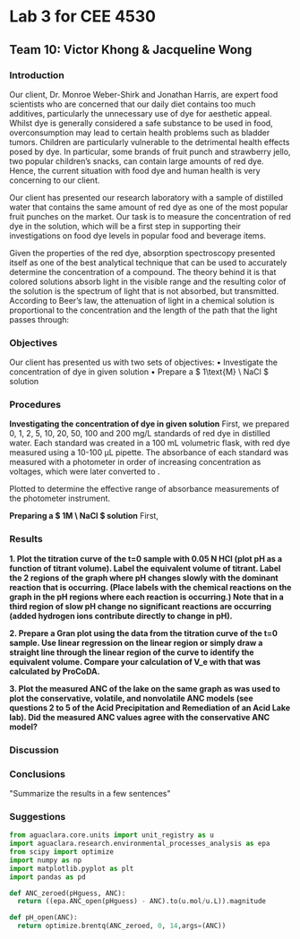 # Lab 3 for CEE 4530

## Team 10: Victor Khong & Jacqueline Wong ##

### Introduction ###
Our client, Dr. Monroe Weber-Shirk and Jonathan Harris, are expert food scientists who are concerned that our daily diet contains too much additives, particularly the unnecessary use of dye for aesthetic appeal. Whilst dye is generally considered a safe substance to be used in food, overconsumption may lead to certain health problems such as bladder tumors. Children are particularly vulnerable to the detrimental health effects posed by dye. In particular, some brands of fruit punch and strawberry jello, two popular children’s snacks, can contain large amounts of red dye. Hence, the current situation with food dye and human health is very concerning to our client.

Our client has presented our research laboratory with a sample of distilled water that contains the same amount of red dye as one of the most popular fruit punches on the market. Our task is to measure the concentration of red dye in the solution, which will be a first step in supporting their investigations on food dye levels in popular food and beverage items.

Given the properties of the red dye, absorption spectroscopy presented itself as one of the best analytical technique that can be used to accurately determine the concentration of a compound. The theory behind it is that colored solutions absorb light in the visible range and the resulting color of the solution is the spectrum of light that is not absorbed, but transmitted. According to Beer’s law, the attenuation of light in a chemical solution is proportional to the concentration and the length of the path that the light passes through:


### Objectives ###
Our client has presented us with two sets of objectives:
$\bullet$ Investigate the concentration of dye in given solution
$\bullet$ Prepare a $ 1\text{M} \ NaCl $ solution


### Procedures ###
<b>Investigating the concentration of dye in given solution</b>
First, we prepared 0, 1, 2, 5, 10, 20, 50, 100 and 200 mg/L standards of red dye in distilled water. Each standard was created in a 100 mL volumetric flask, with red dye measured using a 10-100 µL pipette. The absorbance of each standard was measured with a photometer in order of increasing concentration as voltages, which were later converted to .

Plotted to determine the effective range of absorbance measurements of the photometer instrument.

<b>Preparing a $ 1M \ NaCl $ solution</b>
First,

### Results ###

<b>1. Plot the titration curve of the t=0 sample with 0.05 N HCl (plot pH as a function of titrant volume). Label the equivalent volume of titrant. Label the 2 regions of the graph where pH changes slowly with the dominant reaction that is occurring. (Place labels with the chemical reactions on the graph in the pH regions where each reaction is occurring.) Note that in a third region of slow pH change no significant reactions are occurring (added hydrogen ions contribute directly to change in pH).</b>

<b>2. Prepare a Gran plot using the data from the titration curve of the t=0 sample. Use linear regression on the linear region or simply draw a straight line through the linear region of the curve to identify the equivalent volume. Compare your calculation of V_e with that was calculated by ProCoDA.</b>

<b>3. Plot the measured ANC of the lake on the same graph as was used to plot the conservative, volatile, and nonvolatile ANC models (see questions 2 to 5 of the Acid Precipitation and Remediation of an Acid Lake lab). Did the measured ANC values agree with the conservative ANC model?</b>

### Discussion ###

### Conclusions ###

"Summarize the results in a few sentences"

### Suggestions ###

```python
from aguaclara.core.units import unit_registry as u
import aguaclara.research.environmental_processes_analysis as epa
from scipy import optimize
import numpy as np
import matplotlib.pyplot as plt
import pandas as pd

def ANC_zeroed(pHguess, ANC):
  return ((epa.ANC_open(pHguess) - ANC).to(u.mol/u.L)).magnitude

def pH_open(ANC):
  return optimize.brentq(ANC_zeroed, 0, 14,args=(ANC))
```
